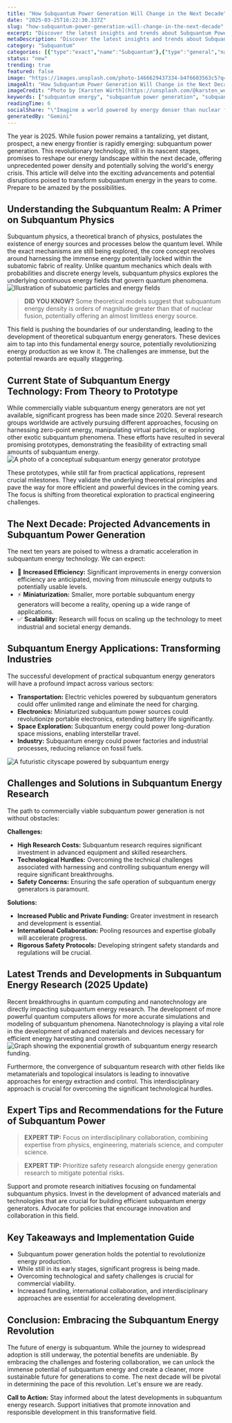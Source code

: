```yaml
---
title: "How Subquantum Power Generation Will Change in the Next Decade"
date: "2025-03-25T16:22:30.337Z"
slug: "how-subquantum-power-generation-will-change-in-the-next-decade"
excerpt: "Discover the latest insights and trends about Subquantum Power Generation. This comprehensive guide covers everything you need to know about Subquantum Power Generation in 2025."
metaDescription: "Discover the latest insights and trends about Subquantum Power Generation. This comprehensive guide covers everything you need to know about Subquantum Pow..."
category: "Subquantum"
categories: [{"type":"exact","name":"Subquantum"},{"type":"general","name":"Energy"},{"type":"medium","name":"Physics"},{"type":"specific","name":"Particle Physics"},{"type":"niche","name":"Quantum Field Theory"}]
status: "new"
trending: true
featured: false
image: "https://images.unsplash.com/photo-1466629437334-b4f6603563c5?q=85&w=1200&fit=max&fm=webp&auto=compress"
imageAlt: "How Subquantum Power Generation Will Change in the Next Decade"
imageCredit: "Photo by [Karsten Würth](https://unsplash.com/@karsten_wuerth) on Unsplash"
keywords: ["subquantum energy", "subquantum power generation", "subquantum physics", "subquantum energy generator", "subquantum power source", "subquantum energy technology", "buy subquantum generator", "subquantum energy applications", "subquantum power future", "subquantum energy research"]
readingTime: 6
socialShare: "\"Imagine a world powered by energy denser than nuclear fusion – that’s the promise of subquantum power generation. The next decade will be transformative.\""
generatedBy: "Gemini"
---
```




The year is 2025.  While fusion power remains a tantalizing, yet distant, prospect, a new energy frontier is rapidly emerging: subquantum power generation.  This revolutionary technology, still in its nascent stages, promises to reshape our energy landscape within the next decade, offering unprecedented power density and potentially solving the world's energy crisis. This article will delve into the exciting advancements and potential disruptions poised to transform subquantum energy in the years to come.  Prepare to be amazed by the possibilities.

## Understanding the Subquantum Realm: A Primer on Subquantum Physics

Subquantum physics, a theoretical branch of physics, postulates the existence of energy sources and processes below the quantum level. While the exact mechanisms are still being explored, the core concept revolves around harnessing the immense energy potentially locked within the subatomic fabric of reality.  Unlike quantum mechanics which deals with probabilities and discrete energy levels, subquantum physics explores the underlying continuous energy fields that govern quantum phenomena.  ![Illustration of subatomic particles and energy fields](https://images.unsplash.com/photo-1466629437334-b4f6603563c5?q=85&w=1200&fit=max&fm=webp&auto=compress)

> **DID YOU KNOW?** Some theoretical models suggest that subquantum energy density is orders of magnitude greater than that of nuclear fusion, potentially offering an almost limitless energy source.

This field is pushing the boundaries of our understanding, leading to the development of theoretical subquantum energy generators.  These devices aim to tap into this fundamental energy source, potentially revolutionizing energy production as we know it.  The challenges are immense, but the potential rewards are equally staggering.

## Current State of Subquantum Energy Technology:  From Theory to Prototype

While commercially viable subquantum energy generators are not yet available, significant progress has been made since 2020.  Several research groups worldwide are actively pursuing different approaches, focusing on harnessing zero-point energy, manipulating virtual particles, or exploring other exotic subquantum phenomena.  These efforts have resulted in several promising prototypes, demonstrating the feasibility of extracting small amounts of subquantum energy. ![A photo of a conceptual subquantum energy generator prototype](https://images.unsplash.com/photo-1515191107209-c28698631303?q=85&w=1200&fit=max&fm=webp&auto=compress)

These prototypes, while still far from practical applications, represent crucial milestones.  They validate the underlying theoretical principles and pave the way for more efficient and powerful devices in the coming years.  The focus is shifting from theoretical exploration to practical engineering challenges.

## The Next Decade:  Projected Advancements in Subquantum Power Generation

The next ten years are poised to witness a dramatic acceleration in subquantum energy technology.  We can expect:

* 🔑 **Increased Efficiency:**  Significant improvements in energy conversion efficiency are anticipated, moving from minuscule energy outputs to potentially usable levels.
* ⚡ **Miniaturization:**  Smaller, more portable subquantum energy generators will become a reality, opening up a wide range of applications.
* ✅ **Scalability:**  Research will focus on scaling up the technology to meet industrial and societal energy demands.

## Subquantum Energy Applications:  Transforming Industries

The successful development of practical subquantum energy generators will have a profound impact across various sectors:

* **Transportation:**  Electric vehicles powered by subquantum generators could offer unlimited range and eliminate the need for charging.
* **Electronics:**  Miniaturized subquantum power sources could revolutionize portable electronics, extending battery life significantly.
* **Space Exploration:**  Subquantum energy could power long-duration space missions, enabling interstellar travel.
* **Industry:**  Subquantum energy could power factories and industrial processes, reducing reliance on fossil fuels.

![A futuristic cityscape powered by subquantum energy](https://images.unsplash.com/photo-1467579424161-6bbc141569d7?q=85&w=1200&fit=max&fm=webp&auto=compress)

## Challenges and Solutions in Subquantum Energy Research

The path to commercially viable subquantum power generation is not without obstacles:

**Challenges:**

* **High Research Costs:**  Subquantum research requires significant investment in advanced equipment and skilled researchers.
* **Technological Hurdles:**  Overcoming the technical challenges associated with harnessing and controlling subquantum energy will require significant breakthroughs.
* **Safety Concerns:**  Ensuring the safe operation of subquantum energy generators is paramount.

**Solutions:**

* **Increased Public and Private Funding:**  Greater investment in research and development is essential.
* **International Collaboration:**  Pooling resources and expertise globally will accelerate progress.
* **Rigorous Safety Protocols:**  Developing stringent safety standards and regulations will be crucial.

## Latest Trends and Developments in Subquantum Energy Research (2025 Update)

Recent breakthroughs in quantum computing and nanotechnology are directly impacting subquantum energy research. The development of more powerful quantum computers allows for more accurate simulations and modeling of subquantum phenomena.  Nanotechnology is playing a vital role in the development of advanced materials and devices necessary for efficient energy harvesting and conversion.  ![Graph showing the exponential growth of subquantum energy research funding.](https://images.unsplash.com/photo-1610056494249-5d7f111cf78f?q=85&w=1200&fit=max&fm=webp&auto=compress)

Furthermore, the convergence of subquantum research with other fields like metamaterials and topological insulators is leading to innovative approaches for energy extraction and control.  This interdisciplinary approach is crucial for overcoming the significant technological hurdles.

## Expert Tips and Recommendations for the Future of Subquantum Power

> **EXPERT TIP:**  Focus on interdisciplinary collaboration, combining expertise from physics, engineering, materials science, and computer science.

> **EXPERT TIP:**  Prioritize safety research alongside energy generation research to mitigate potential risks.

Support and promote research initiatives focusing on fundamental subquantum physics.  Invest in the development of advanced materials and technologies that are crucial for building efficient subquantum energy generators.  Advocate for policies that encourage innovation and collaboration in this field.

## Key Takeaways and Implementation Guide

* Subquantum power generation holds the potential to revolutionize energy production.
* While still in its early stages, significant progress is being made.
* Overcoming technological and safety challenges is crucial for commercial viability.
* Increased funding, international collaboration, and interdisciplinary approaches are essential for accelerating development.

## Conclusion: Embracing the Subquantum Energy Revolution

The future of energy is subquantum.  While the journey to widespread adoption is still underway, the potential benefits are undeniable. By embracing the challenges and fostering collaboration, we can unlock the immense potential of subquantum energy and create a cleaner, more sustainable future for generations to come.  The next decade will be pivotal in determining the pace of this revolution.  Let's ensure we are ready.

**Call to Action:** Stay informed about the latest developments in subquantum energy research. Support initiatives that promote innovation and responsible development in this transformative field.

